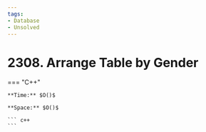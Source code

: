 ```yaml
---
tags:
- Database
- Unsolved
---
```



# 2308. Arrange Table by Gender

=== "C++"

    **Time:** $O()$

    **Space:** $O()$

    ``` c++
    ```